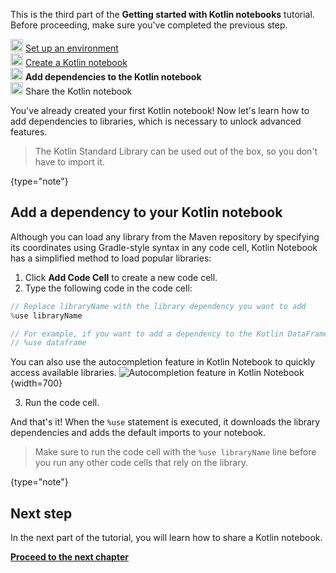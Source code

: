 [//]: # (title: Add dependencies to your Kotlin notebook)

<microformat>
   <p>This is the third part of the <strong>Getting started with Kotlin notebooks</strong> tutorial. Before proceeding, make sure you've completed the previous step.</p>
   <p><img src="icon-1-done.svg" width="20" alt="First step"/> <a href="kotlin-notebook-set-up-env.md">Set up an environment</a><br/>
      <img src="icon-2-done.svg" width="20" alt="Second step"/> <a href="kotlin-notebook-create.md">Create a Kotlin notebook</a><br/>
      <img src="icon-3.svg" width="20" alt="Third step"/> <strong>Add dependencies to the Kotlin notebook</strong><br/>      
      <img src="icon-4-todo.svg" width="20" alt="Fourth step"/> Share the Kotlin notebook<br/>
  </p>
</microformat>

You've already created your first Kotlin notebook! Now let's learn how to add dependencies to libraries, which
is necessary to unlock advanced features.

> The Kotlin Standard Library can be used out of the box, so you don't have to import it.
> 
{type="note"}

## Add a dependency to your Kotlin notebook

Although you can load any library from the Maven repository by specifying its coordinates using Gradle-style 
syntax in any code cell, Kotlin Notebook has a simplified method to load popular libraries:

1. Click **Add Code Cell** to create a new code cell.
2. Type the following code in the code cell:

```kotlin
// Replace libraryName with the library dependency you want to add
%use libraryName

// For example, if you want to add a dependency to the Kotlin DataFrame library, write: 
// %use dataframe
```

You can also use the autocompletion feature in Kotlin Notebook to quickly access available libraries.
![Autocompletion feature in Kotlin Notebook](autocompletion-feature-notebook.png){width=700}

3. Run the code cell.

And that's it! When the `%use` statement is executed, it downloads the library dependencies and adds 
the default imports to your notebook.

> Make sure to run the code cell with the `%use libraryName` line before you run any other code cells that rely on the 
> library.
> 
{type="note"}

## Next step

In the next part of the tutorial, you will learn how to share a Kotlin notebook.

**[Proceed to the next chapter](kotlin-notebook-share.md)**
